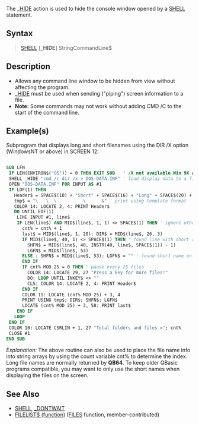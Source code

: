The [_HIDE](_HIDE) action is used to hide the console window opened by a [SHELL](SHELL) statement.

## Syntax

> [SHELL](SHELL) [**_HIDE**] StringCommandLine$

## Description

* Allows any command line window to be hidden from view without affecting the program.
* [_HIDE](_HIDE) must be used when sending ("piping") screen information to a file.
* **Note:** Some commands may not work without adding CMD /C to the start of the command line.

## Example(s)

Subprogram that displays long and short filenames using the DIR /X option (WindowsNT or above) in SCREEN 12:

```vb

SUB LFN
 IF LEN(ENVIRON$("OS")) = 0 THEN EXIT SUB   ' /X not available Win 9X and ME 
 SHELL _HIDE "cmd /c dir /x > DOS-DATA.INF" ' load display data to a file
 OPEN "DOS-DATA.INF" FOR INPUT AS #1
 IF LOF(1) THEN
   Header$ = SPACE$(10) + "Short" + SPACE$(16) + "Long" + SPACE$(20) + "Last Modified"
   tmp$ = "\   \  \          \      &" ' print using template format
   COLOR 14: LOCATE 2, 4: PRINT Header$
   DO UNTIL EOF(1)
    LINE INPUT #1, line$
    IF LEN(line$) AND MID$(line$, 1, 1) <> SPACE$(1) THEN ' ignore other file data
      cnt% = cnt% + 1
      last$ = MID$(line$, 1, 20): DIR$ = MID$(line$, 26, 3)
      IF MID$(line$, 40, 1) <> SPACE$(1) THEN ' found line with short and long name 
        SHFN$ = MID$(line$, 40, INSTR(40, line$, SPACE$(1)) - 1)
        LGFN$ = MID$(line$, 53)
      ELSE : SHFN$ = MID$(line$, 53): LGFN$ = "" ' found short name only
      END IF
      IF cnt% MOD 25 = 0 THEN ' pause every 25 files
        COLOR 14: LOCATE 29, 27 "Press a key for more files!"
        DO: LOOP UNTIL INKEY$ <> ""
        CLS: COLOR 14: LOCATE 2, 4: PRINT Header$
      END IF
      COLOR 11: LOCATE (cnt% MOD 25) + 3, 4
      PRINT USING tmp$; DIR$; SHFN$; LGFN$
      LOCATE (cnt% MOD 25) + 3, 58: PRINT last$
    END IF
   LOOP
 END IF
 COLOR 10: LOCATE CSRLIN + 1, 27 "Total folders and files ="; cnt%
 CLOSE #1
END SUB 

```

*Explanation:* The above routine can also be used to place the file name info into string arrays by using the count variable cnt% to determine the index. Long file names are normally returned by **QB64**. To keep older QBasic programs compatible, you may want to only use the short names when displaying the files on the screen.

## See Also

* [SHELL](SHELL), [_DONTWAIT](_DONTWAIT)
* [FILELIST$ (function)](FILELIST$-(function)) ([FILES](FILES) function, member-contributed)
